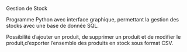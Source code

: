 Gestion de Stock

Programme Python avec interface graphique, permettant la gestion des stocks avec une base de donnée SQL.

Possibilité d’ajouter un produit, de supprimer un produit et de modifier le produit,d’exporter l’ensemble des produits en stock sous format CSV.

